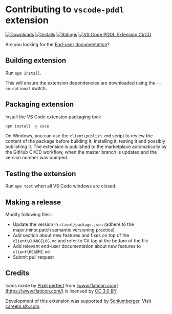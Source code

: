 # Contributing to `vscode-pddl` extension

[![Downloads](https://vsmarketplacebadge.apphb.com/downloads/jan-dolejsi.pddl.svg?subject=Downloads)](https://marketplace.visualstudio.com/items?itemName=jan-dolejsi.pddl)
[![Installs](https://vsmarketplacebadge.apphb.com/installs/jan-dolejsi.pddl.svg?subject=Installations)](https://marketplace.visualstudio.com/items?itemName=jan-dolejsi.pddl)
[![Ratings](https://vsmarketplacebadge.apphb.com/rating-star/jan-dolejsi.pddl.svg?subject=Reviews)](https://marketplace.visualstudio.com/items?itemName=jan-dolejsi.pddl&ssr=false#review-details)
[![VS Code PDDL Extension CI/CD](https://img.shields.io/github/workflow/status/jan-dolejsi/vscode-pddl/Build/master.svg?logo=github)](https://github.com/jan-dolejsi/vscode-pddl/actions?query=workflow%3ABuild)

Are you looking for the [End-user documentation](client/README.md)?

## Building extension

Run `npm install`.

This will ensure the extension dependencies are downloaded using the `--no-optional` switch.

## Packaging extension

Install the VS Code extension packaging tool:

```bash
npm install -g vsce
```

On Windows, you can use the `client\publish.cmd` script to review the content of the package before building it, installing it, testing it and possibly publishing it.
The extension is published to the marketplace automatically by the GitHub CI/CD workflow, when the master branch is updated and the version number was bumped.

## Testing the extension

Run `npm test` when all VS Code windows are closed.

## Making a release

Modify following files:

- Update the version in `client/package.json` (adhere to the major.minor.patch semantic versioning practice)
- Add section about new features and fixes on top of the `client\CHANGELOG.md` and refer to Git tag at the bottom of the file
- Add relevant end-user documentation about new features to `client\README.md`
- Submit pull request

## Credits

Icons made by [Pixel perfect](https://www.flaticon.com/authors/pixel-perfect) from [www.flaticon.com](https://www.flaticon.com/) is licensed by [CC 3.0 BY](http://creativecommons.org/licenses/by/3.0/).

Development of this extension was supported by [Schlumberger](https://www.slb.com). Visit [careers.slb.com](https://careers.slb.com/).
